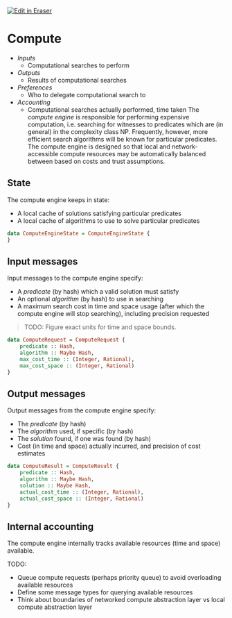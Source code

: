 <p><a target="_blank" href="https://app.eraser.io/workspace/0gdoWQWqorN9oAN9xYzG" id="edit-in-eraser-github-link"><img alt="Edit in Eraser" src="https://firebasestorage.googleapis.com/v0/b/second-petal-295822.appspot.com/o/images%2Fgithub%2FOpen%20in%20Eraser.svg?alt=media&amp;token=968381c8-a7e7-472a-8ed6-4a6626da5501"></a></p>

# Compute
- _Inputs_
    - Computational searches to perform
- _Outputs_
    - Results of computational searches
- _Preferences_
    - Who to delegate computational search to
- _Accounting_
    - Computational searches actually performed, time taken
The _compute engine_ is responsible for performing expensive computation, i.e. searching for witnesses to predicates which are (in general) in the complexity class NP. Frequently, however, more efficient search algorithms will be known for particular predicates. The compute engine is designed so that local and network-accessible compute resources may be automatically balanced between based on costs and trust assumptions.

## State
The compute engine keeps in state:

- A local cache of solutions satisfying particular predicates
- A local cache of algorithms to use to solve particular predicates
```haskell
data ComputeEngineState = ComputeEngineState {
}
```
## Input messages
Input messages to the compute engine specify:

- A _predicate_ (by hash) which a valid solution must satisfy
- An optional _algorithm_ (by hash) to use in searching
- A maximum search cost in time and space usage (after which the compute engine will stop searching), including precision requested
>  TODO: Figure exact units for time and space bounds. 

```haskell
data ComputeRequest = ComputeRequest {
    predicate :: Hash,
    algorithm :: Maybe Hash,
    max_cost_time :: (Integer, Rational),
    max_cost_space :: (Integer, Rational)
}
```
## Output messages
Output messages from the compute engine specify:

- The _predicate_ (by hash)
- The _algorithm_ used, if specific (by hash)
- The _solution_ found, if one was found (by hash)
- Cost (in time and space) actually incurred, and precision of cost estimates
```haskell
data ComputeResult = ComputeResult {
    predicate :: Hash,
    algorithm :: Maybe Hash,
    solution :: Maybe Hash,
    actual_cost_time :: (Integer, Rational),
    actual_cost_space :: (Integer, Rational)
}
```
## Internal accounting
The compute engine internally tracks available resources (time and space) available.

TODO:

- Queue compute requests (perhaps priority queue) to avoid overloading available resources
- Define some message types for querying available resources
- Think about boundaries of networked compute abstraction layer vs local compute abstraction layer



<!--- Eraser file: https://app.eraser.io/workspace/0gdoWQWqorN9oAN9xYzG --->
